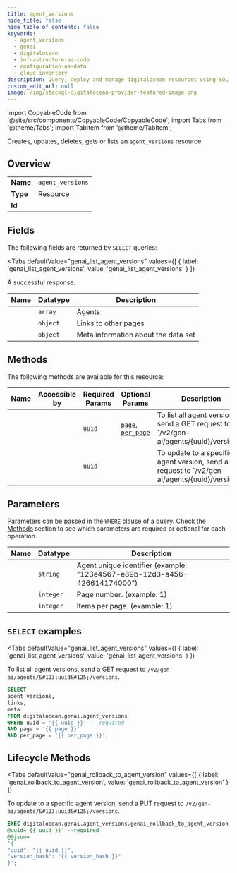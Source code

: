 ```yaml
--- 
title: agent_versions
hide_title: false
hide_table_of_contents: false
keywords:
  - agent_versions
  - genai
  - digitalocean
  - infrastructure-as-code
  - configuration-as-data
  - cloud inventory
description: Query, deploy and manage digitalocean resources using SQL
custom_edit_url: null
image: /img/stackql-digitalocean-provider-featured-image.png
---
```


import CopyableCode from '@site/src/components/CopyableCode/CopyableCode';
import Tabs from '@theme/Tabs';
import TabItem from '@theme/TabItem';

Creates, updates, deletes, gets or lists an <code>agent_versions</code> resource.

## Overview
<table><tbody>
<tr><td><b>Name</b></td><td><code>agent_versions</code></td></tr>
<tr><td><b>Type</b></td><td>Resource</td></tr>
<tr><td><b>Id</b></td><td><CopyableCode code="digitalocean.genai.agent_versions" /></td></tr>
</tbody></table>

## Fields

The following fields are returned by `SELECT` queries:

<Tabs
    defaultValue="genai_list_agent_versions"
    values={[
        { label: 'genai_list_agent_versions', value: 'genai_list_agent_versions' }
    ]}
>
<TabItem value="genai_list_agent_versions">

A successful response.

<table>
<thead>
    <tr>
    <th>Name</th>
    <th>Datatype</th>
    <th>Description</th>
    </tr>
</thead>
<tbody>
<tr>
    <td><CopyableCode code="agent_versions" /></td>
    <td><code>array</code></td>
    <td>Agents</td>
</tr>
<tr>
    <td><CopyableCode code="links" /></td>
    <td><code>object</code></td>
    <td>Links to other pages</td>
</tr>
<tr>
    <td><CopyableCode code="meta" /></td>
    <td><code>object</code></td>
    <td>Meta information about the data set</td>
</tr>
</tbody>
</table>
</TabItem>
</Tabs>

## Methods

The following methods are available for this resource:

<table>
<thead>
    <tr>
    <th>Name</th>
    <th>Accessible by</th>
    <th>Required Params</th>
    <th>Optional Params</th>
    <th>Description</th>
    </tr>
</thead>
<tbody>
<tr>
    <td><a href="#genai_list_agent_versions"><CopyableCode code="genai_list_agent_versions" /></a></td>
    <td><CopyableCode code="select" /></td>
    <td><a href="#parameter-uuid"><code>uuid</code></a></td>
    <td><a href="#parameter-page"><code>page</code></a>, <a href="#parameter-per_page"><code>per_page</code></a></td>
    <td>To list all agent versions, send a GET request to `/v2/gen-ai/agents/&#123;uuid&#125;/versions`.</td>
</tr>
<tr>
    <td><a href="#genai_rollback_to_agent_version"><CopyableCode code="genai_rollback_to_agent_version" /></a></td>
    <td><CopyableCode code="exec" /></td>
    <td><a href="#parameter-uuid"><code>uuid</code></a></td>
    <td></td>
    <td>To update to a specific agent version, send a PUT request to `/v2/gen-ai/agents/&#123;uuid&#125;/versions`.</td>
</tr>
</tbody>
</table>

## Parameters

Parameters can be passed in the `WHERE` clause of a query. Check the [Methods](#methods) section to see which parameters are required or optional for each operation.

<table>
<thead>
    <tr>
    <th>Name</th>
    <th>Datatype</th>
    <th>Description</th>
    </tr>
</thead>
<tbody>
<tr id="parameter-uuid">
    <td><CopyableCode code="uuid" /></td>
    <td><code>string</code></td>
    <td>Agent unique identifier (example: "123e4567-e89b-12d3-a456-426614174000")</td>
</tr>
<tr id="parameter-page">
    <td><CopyableCode code="page" /></td>
    <td><code>integer</code></td>
    <td>Page number. (example: 1)</td>
</tr>
<tr id="parameter-per_page">
    <td><CopyableCode code="per_page" /></td>
    <td><code>integer</code></td>
    <td>Items per page. (example: 1)</td>
</tr>
</tbody>
</table>

## `SELECT` examples

<Tabs
    defaultValue="genai_list_agent_versions"
    values={[
        { label: 'genai_list_agent_versions', value: 'genai_list_agent_versions' }
    ]}
>
<TabItem value="genai_list_agent_versions">

To list all agent versions, send a GET request to `/v2/gen-ai/agents/&#123;uuid&#125;/versions`.

```sql
SELECT
agent_versions,
links,
meta
FROM digitalocean.genai.agent_versions
WHERE uuid = '{{ uuid }}' -- required
AND page = '{{ page }}'
AND per_page = '{{ per_page }}';
```
</TabItem>
</Tabs>


## Lifecycle Methods

<Tabs
    defaultValue="genai_rollback_to_agent_version"
    values={[
        { label: 'genai_rollback_to_agent_version', value: 'genai_rollback_to_agent_version' }
    ]}
>
<TabItem value="genai_rollback_to_agent_version">

To update to a specific agent version, send a PUT request to `/v2/gen-ai/agents/&#123;uuid&#125;/versions`.

```sql
EXEC digitalocean.genai.agent_versions.genai_rollback_to_agent_version 
@uuid='{{ uuid }}' --required 
@@json=
'{
"uuid": "{{ uuid }}", 
"version_hash": "{{ version_hash }}"
}';
```
</TabItem>
</Tabs>
